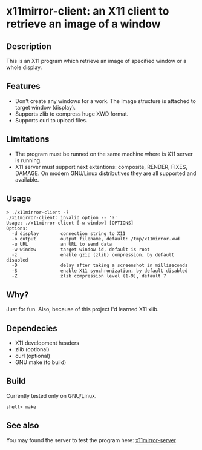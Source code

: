 # x11mirror-client: an X11 client to retrieve an image of a window


## Description

This is an X11 program which retrieve an image of specified window
or a whole display.


## Features

* Don't create any windows for a work. The Image structure is attached 
  to target window (display).
* Supports zlib to compress huge XWD format.
* Supports curl to upload files.


## Limitations

* The program must be runned on the same machine where is X11 server is
  running.
* X11 server must support next extentions: composite, RENDER, FIXES, DAMAGE.
  On modern GNU/Linux distributives they are all supported and available.


## Usage

```
> ./x11mirror-client -?
./x11mirror-client: invalid option -- '?'
Usage: ./x11mirror-client [-w window] [OPTIONS]
Options:
  -d display        connection string to X11
  -o output         output filename, default: /tmp/x11mirror.xwd
  -u URL            an URL to send data
  -w window         target window id, default is root
  -z                enable gzip (zlib) compression, by default disabled
  -D                delay after taking a screenshot in milliseconds
  -S                enable X11 synchronization, by default disabled
  -Z                zlib compression level (1-9), default 7
```

## Why?

Just for fun. Also, because of this project I'd learned X11 xlib.


## Dependecies

* X11 development headers
* zlib (optional)
* curl (optional)
* GNU make (to build)


## Build

Currently tested only on GNU/Linux.

```
shell> make
```


## See also

You may found the server to test the program here: [x11mirror-server][]


[x11mirror-server]: https://github.com/gh0stwizard/x11mirror-server
